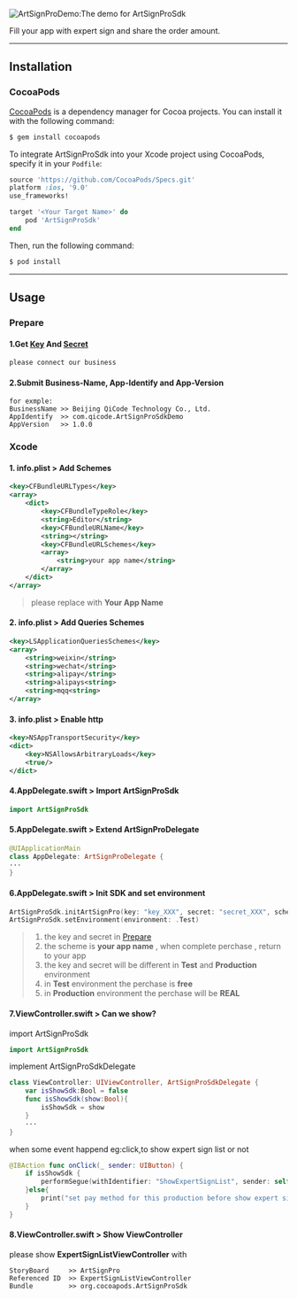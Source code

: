 ![ArtSignProDemo:The demo for ArtSignProSdk](https://github.com/o0starshine0o/iOS-ArtSignProDemo/raw/master/doc/icon.png)

Fill your app with expert sign and share the order amount.

----------

## Installation

### CocoaPods

[CocoaPods](http://cocoapods.org) is a dependency manager for Cocoa projects. You can install it with the following command:

```bash
$ gem install cocoapods
```

To integrate ArtSignProSdk into your Xcode project using CocoaPods, specify it in your `Podfile`:

```ruby
source 'https://github.com/CocoaPods/Specs.git'
platform :ios, '9.0'
use_frameworks!

target '<Your Target Name>' do
    pod 'ArtSignProSdk'
end
```

Then, run the following command:

```bash
$ pod install
```


----------


## Usage

### Prepare

#### 1.Get **[Key][1]** And **[Secret][2]**

```swift
please connect our business
```

#### 2.Submit Business-Name, App-Identify and App-Version

```
for exmple:
BusinessName >> Beijing QiCode Technology Co., Ltd.
AppIdentify  >> com.qicode.ArtSignProSdkDemo
AppVersion   >> 1.0.0
```

### Xcode

#### 1.  info.plist > Add Schemes

```xml
<key>CFBundleURLTypes</key>
<array>
	<dict>
		<key>CFBundleTypeRole</key>
		<string>Editor</string>
		<key>CFBundleURLName</key>
		<string></string>
		<key>CFBundleURLSchemes</key>
		<array>
			<string>your app name</string>
		</array>
	</dict>
</array>
```
> please replace with **Your App Name**

#### 2.  info.plist > Add Queries Schemes

```xml
<key>LSApplicationQueriesSchemes</key>
<array>
    <string>weixin</string>
    <string>wechat</string>
    <string>alipay</string>
    <string>alipays<string>
    <string>mqq<string>
</array>
```

#### 3.  info.plist > Enable http

```xml
<key>NSAppTransportSecurity</key>
<dict>
	<key>NSAllowsArbitraryLoads</key>
	<true/>
</dict>
```

#### 4.AppDelegate.swift > Import ArtSignProSdk

```swift
import ArtSignProSdk
```

#### 5.AppDelegate.swift > Extend ArtSignProDelegate

```swift
@UIApplicationMain
class AppDelegate: ArtSignProDelegate {
···
}
```

#### 6.AppDelegate.swift > Init SDK and set environment 

```swift
ArtSignProSdk.initArtSignPro(key: "key_XXX", secret: "secret_XXX", scheme:"your app name")
ArtSignProSdk.setEnvironment(environment: .Test)
```
> 1. the key and secret in [Prepare][3]
> 2. the scheme is **your app name** , when complete perchase , return to your app
> 3. the key and secret will be different in **Test** and **Production** environment
> 4. in **Test** environment the perchase is **free**
> 5. in **Production** environment the perchase will be **REAL**

#### 7.ViewController.swift > Can we show?
import ArtSignProSdk
```swift
import ArtSignProSdk
```
implement ArtSignProSdkDelegate
```swift
class ViewController: UIViewController, ArtSignProSdkDelegate {
    var isShowSdk:Bool = false
    func isShowSdk(show:Bool){
        isShowSdk = show
    }
    ···
}
```
when some event happend eg:click,to show expert sign list or not
```swift
@IBAction func onClick(_ sender: UIButton) {
    if isShowSdk {
        performSegue(withIdentifier: "ShowExpertSignList", sender: self)
    }else{
        print("set pay method for this production before show expert sign list")
    }
}
```

#### 8.ViewController.swift > Show ViewController
please show **ExpertSignListViewController** with 
```
StoryBoard     >> ArtSignPro
Referenced ID  >> ExpertSignListViewController
Bundle         >> org.cocoapods.ArtSignProSdk
```


  [1]: http://www.artsignpro.com/web/
  [2]: http://www.artsignpro.com/web/
  [3]: https://github.com/Alamofire/Alamofire/blob/master/README.md#usage
